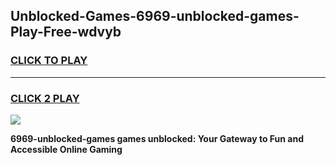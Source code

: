 
## Unblocked-Games-6969-unblocked-games-Play-Free-wdvyb
<h3>
<a href="https://premium76.site?title=6969-unblocked-games&ref=10A">CLICK TO PLAY</a></h3>
<hr>

<h3>
<a href="https://premium76.site?title=6969-unblocked-games&ref=10A">CLICK 2 PLAY</a>
  
</h3>

<a href="https://premium76.site?title=6969-unblocked-games&ref=10A"><img src="https://clearcache.store/games.png"></a>


**6969-unblocked-games games unblocked: Your Gateway to Fun and Accessible Online Gaming**
